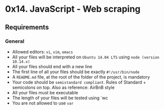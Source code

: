 # 0x14. JavaScript - Web scraping

## Requirements

###  General

- Allowed editors: `vi`, `vim`, `emacs`
- All your files will be interpreted on `Ubuntu 14.04 LTS` using `node (version 10.14.x)`
- All your files should end with a new line
- The first line of all your files should be exactly `#!/usr/bin/node`
- A `README.md` file, at the root of the folder of the project, is mandatory
- Your code should be `semistandard compliant`. Rules of Standard + semicolons on top. Also as reference: AirBnB style
- All your files must be executable
- The length of your files will be tested using `wc
- You are not allowed to use `var`

